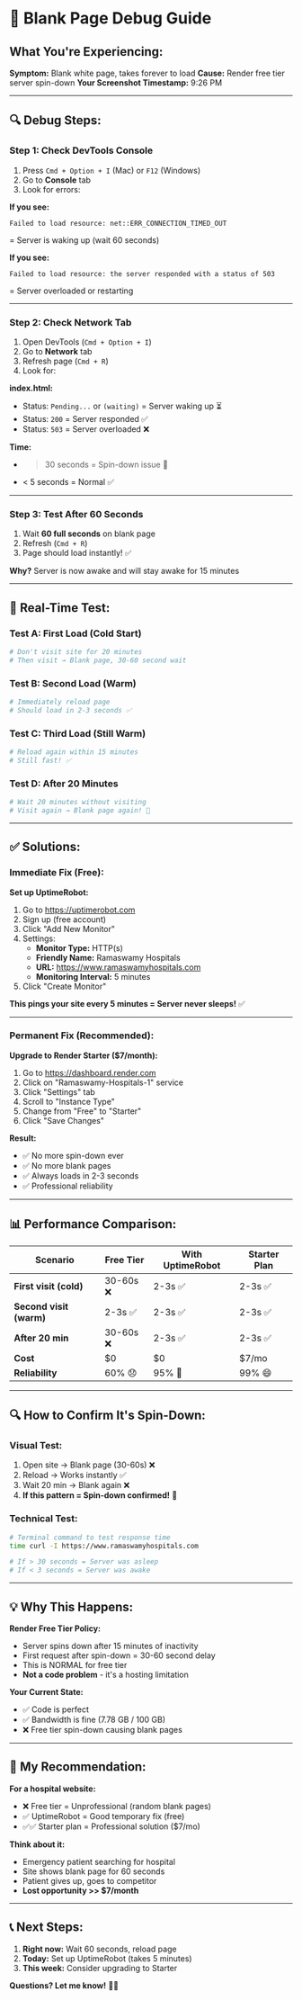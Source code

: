 # 🚨 Blank Page Debug Guide

## What You're Experiencing:

**Symptom:** Blank white page, takes forever to load
**Cause:** Render free tier server spin-down
**Your Screenshot Timestamp:** 9:26 PM

---

## 🔍 Debug Steps:

### Step 1: Check DevTools Console
1. Press `Cmd + Option + I` (Mac) or `F12` (Windows)
2. Go to **Console** tab
3. Look for errors:

**If you see:**
```
Failed to load resource: net::ERR_CONNECTION_TIMED_OUT
```
= Server is waking up (wait 60 seconds)

**If you see:**
```
Failed to load resource: the server responded with a status of 503
```
= Server overloaded or restarting

---

### Step 2: Check Network Tab
1. Open DevTools (`Cmd + Option + I`)
2. Go to **Network** tab
3. Refresh page (`Cmd + R`)
4. Look for:

**index.html:**
- Status: `Pending...` or `(waiting)` = Server waking up ⏳
- Status: `200` = Server responded ✅
- Status: `503` = Server overloaded ❌

**Time:**
- > 30 seconds = Spin-down issue 🚨
- < 5 seconds = Normal ✅

---

### Step 3: Test After 60 Seconds
1. Wait **60 full seconds** on blank page
2. Refresh (`Cmd + R`)
3. Page should load instantly! ✅

**Why?** Server is now awake and will stay awake for 15 minutes

---

## 🎯 Real-Time Test:

### Test A: First Load (Cold Start)
```bash
# Don't visit site for 20 minutes
# Then visit → Blank page, 30-60 second wait
```

### Test B: Second Load (Warm)
```bash
# Immediately reload page
# Should load in 2-3 seconds ✅
```

### Test C: Third Load (Still Warm)
```bash
# Reload again within 15 minutes
# Still fast! ✅
```

### Test D: After 20 Minutes
```bash
# Wait 20 minutes without visiting
# Visit again → Blank page again! 🚨
```

---

## ✅ Solutions:

### Immediate Fix (Free):

**Set up UptimeRobot:**
1. Go to https://uptimerobot.com
2. Sign up (free account)
3. Click "Add New Monitor"
4. Settings:
   - **Monitor Type:** HTTP(s)
   - **Friendly Name:** Ramaswamy Hospitals
   - **URL:** https://www.ramaswamyhospitals.com
   - **Monitoring Interval:** 5 minutes
5. Click "Create Monitor"

**This pings your site every 5 minutes = Server never sleeps!** ✅

---

### Permanent Fix (Recommended):

**Upgrade to Render Starter ($7/month):**
1. Go to https://dashboard.render.com
2. Click on "Ramaswamy-Hospitals-1" service
3. Click "Settings" tab
4. Scroll to "Instance Type"
5. Change from "Free" to "Starter"
6. Click "Save Changes"

**Result:** 
- ✅ No more spin-down ever
- ✅ No more blank pages
- ✅ Always loads in 2-3 seconds
- ✅ Professional reliability

---

## 📊 Performance Comparison:

| Scenario | Free Tier | With UptimeRobot | Starter Plan |
|----------|-----------|------------------|--------------|
| **First visit (cold)** | 30-60s ❌ | 2-3s ✅ | 2-3s ✅ |
| **Second visit (warm)** | 2-3s ✅ | 2-3s ✅ | 2-3s ✅ |
| **After 20 min** | 30-60s ❌ | 2-3s ✅ | 2-3s ✅ |
| **Cost** | $0 | $0 | $7/mo |
| **Reliability** | 60% 😞 | 95% 🙂 | 99% 😄 |

---

## 🔍 How to Confirm It's Spin-Down:

### Visual Test:
1. Open site → Blank page (30-60s) ❌
2. Reload → Works instantly ✅
3. Wait 20 min → Blank again ❌
4. **If this pattern = Spin-down confirmed!** 🚨

### Technical Test:
```bash
# Terminal command to test response time
time curl -I https://www.ramaswamyhospitals.com

# If > 30 seconds = Server was asleep
# If < 3 seconds = Server was awake
```

---

## 💡 Why This Happens:

**Render Free Tier Policy:**
- Server spins down after 15 minutes of inactivity
- First request after spin-down = 30-60 second delay
- This is NORMAL for free tier
- **Not a code problem** - it's a hosting limitation

**Your Current State:**
- ✅ Code is perfect
- ✅ Bandwidth is fine (7.78 GB / 100 GB)
- ❌ Free tier spin-down causing blank pages

---

## 🎯 My Recommendation:

**For a hospital website:**
- ❌ Free tier = Unprofessional (random blank pages)
- ✅ UptimeRobot = Good temporary fix (free)
- ✅✅ Starter plan = Professional solution ($7/mo)

**Think about it:**
- Emergency patient searching for hospital
- Site shows blank page for 60 seconds
- Patient gives up, goes to competitor
- **Lost opportunity >> $7/month**

---

## 📞 Next Steps:

1. **Right now:** Wait 60 seconds, reload page
2. **Today:** Set up UptimeRobot (takes 5 minutes)
3. **This week:** Consider upgrading to Starter

**Questions? Let me know!** 🏥✨


